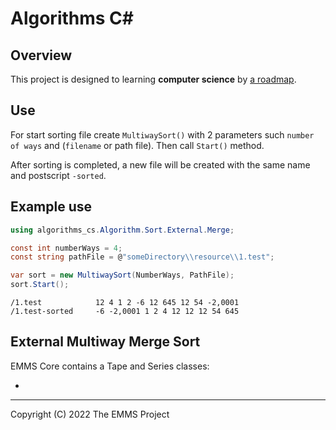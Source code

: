 ﻿Algorithms C#
=============


Overview
--------

This project is designed to learning **computer science** by [a roadmap](https://roadmap.sh/computer-science).


Use
---

For start sorting file create `MultiwaySort()` with 2 parameters such `number of ways` and (`filename` or path file).
Then call `Start()` method.

After sorting is completed, a new file will be created with the same name and postscript `-sorted`.


Example use
-----------
```csharp
using algorithms_cs.Algorithm.Sort.External.Merge;

const int numberWays = 4;
const string pathFile = @"someDirectory\\resource\\1.test";

var sort = new MultiwaySort(NumberWays, PathFile);
sort.Start();
```

```
/1.test            12 4 1 2 -6 12 645 12 54 -2,0001
/1.test-sorted     -6 -2,0001 1 2 4 12 12 12 54 645 
```


External Multiway Merge Sort
----------------------------

EMMS Core contains a Tape and Series classes:

- 

-----

<p>Copyright (C) 2022 The EMMS Project</p>

